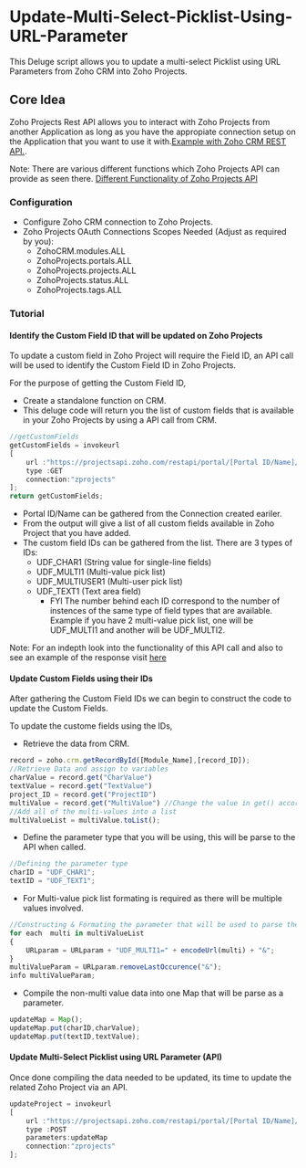 # Update-Multi-Select-Picklist-Using-URL-Parameter
This Deluge script allows you to update a multi-select Picklist using URL Parameters from Zoho CRM into Zoho Projects.

## Core Idea
Zoho Projects Rest API allows you to interact with Zoho Projects from another Application as long as you have the appropiate connection setup on the Application that you want to use it with.[Example with Zoho CRM REST API.](https://github.com/TheWorkflowAcademy/Zoho-CRM-Custom-Connections/blob/master/README.md).

Note: There are various different functions which Zoho Projects API can provide as seen there. [Different Functionality of Zoho Projects API](https://www.zoho.com/projects/help/rest-api/projects-api.html)

### Configuration
* Configure Zoho CRM connection to Zoho Projects.
* Zoho Projects OAuth Connections Scopes Needed (Adjust as required by you):
  * ZohoCRM.modules.ALL
  * ZohoProjects.portals.ALL
  * ZohoProjects.projects.ALL
  * ZohoProjects.status.ALL
  * ZohoProjects.tags.ALL

### Tutorial

#### Identify the Custom Field ID that will be updated on Zoho Projects 
To update a custom field in Zoho Project will require the Field ID, an API call will be used to identify the Custom Field ID in Zoho Projects. 

For the purpose of getting the Custom Field ID, 
* Create a standalone function on CRM.
* This deluge code will return you the list of custom fields that is available in your Zoho Projects by using a API call from CRM.

```javascript
//getCustomFields
getCustomFields = invokeurl
[
	url :"https://projectsapi.zoho.com/restapi/portal/[Portal ID/Name]/projects/customfields/"
	type :GET
	connection:"zprojects"
];
return getCustomFields;
```
* Portal ID/Name can be gathered from the Connection created eariler.
* From the output will give a list of all custom fields available in Zoho Project that you have added.
* The custom field IDs can be gathered from the list. There are 3 types of IDs:
  * UDF_CHAR1       (String value for single-line fields)
  * UDF_MULTI1      (Multi-value pick list)
  * UDF_MULTIUSER1  (Multi-user pick list)
  * UDF_TEXT1	(Text area field)
    * FYI The number behind each ID correspond to the number of instences of the same type of field types that are available. Example if you have 2 multi-value pick list, one will be UDF_MULTI1 and another will be UDF_MULTI2.

Note: For an indepth look into the functionality of this API call and also to see an example of the response visit [here](https://www.zoho.com/projects/help/rest-api/projects-api.html#alink3) 

#### Update Custom Fields using their IDs
After gathering the Custom Field IDs we can begin to construct the code to update the Custom Fields.

To update the custome fields using the IDs,
* Retrieve the data from CRM.

```javascript
record = zoho.crm.getRecordById([Module_Name],[record_ID]);
//Retrieve Data and assign to variables
charValue = record.get("CharValue")
textValue = record.get("TextValue")
project_ID = record.get("ProjectID")
multiValue = record.get("MultiValue") //Change the value in get() according to the Field_API_Name that you are using
//Add all of the multi-values into a list
multiValueList = multiValue.toList();
```

* Define the parameter type that you will be using, this will be parse to the API when called.

```javascript
//Defining the parameter type
charID = "UDF_CHAR1";
textID = "UDF_TEXT1";
```

* For Multi-value pick list formating is required as there will be multiple values involved.

```javascript
//Constructing & Formating the parameter that will be used to parse the data for the multi-value pick list
for each  multi in multiValueList
{
	URLparam = URLparam + "UDF_MULTI1=" + encodeUrl(multi) + "&";
}
multiValueParam = URLparam.removeLastOccurence("&");
info multiValueParam;
```

* Compile the non-multi value data into one Map that will be parse as a parameter.

```javascript
updateMap = Map();
updateMap.put(charID,charValue);
updateMap.put(textID,textValue);
```


#### Update Multi-Select Picklist using URL Parameter (API)
Once done compiling the data needed to be updated, its time to update the related Zoho Project via an API.

```javascript
updateProject = invokeurl
[
	url :"https://projectsapi.zoho.com/restapi/portal/[Portal ID/Name]/projects/" + project_ID + "/?" + multiValueParam
	type :POST
	parameters:updateMap
	connection:"zprojects"
];
```


